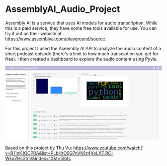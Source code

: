 # AssemblyAI_Audio_Project

Assembly AI is a service that uses AI models for audio transcription. While this is a paid service, they have some free tools available for use. You can try it out on their webiste at: https://www.assemblyai.com/playground/source.

For this project I used the Aseembly AI API to analyze the audio content of a short podcast episode (there's a limit to how much transciption you get for free). I then created a dashboard to explore the audio content using Pyvis.

![Dashboard](https://github.com/elitay152/AssemblyAI_Audio_Project/blob/main/Pyvis_Dashboard.jpg)

Based on this project by Thu Vu: https://www.youtube.com/watch?v=B11nK1QCPRA&list=PLbHrOSG7nVN1z4XoLX7_RC-WkgZHc3tnV&index=10&t=584s
